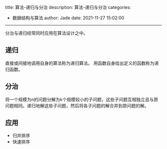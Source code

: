 title: 算法-递归与分治
description: 算法-递归与分治
categories:
  - 数据结构与算法
author: Jade
date: 2021-11-27 15:02:00
---

分治与递归经常同时应用在算法设计之中。

## 递归
直接或间接地调用自身的算法称为递归算法。
用函数自身给出定义的函数称为递归函数。

## 分治
将一个规模为n的问题分解为k个规模较小的子问题，这些子问题互相独立且与原问题相同。递归地解这些子问题，然后将各子问题的解合并到原问题的解。

## 应用
- 归并排序
- 快速排序